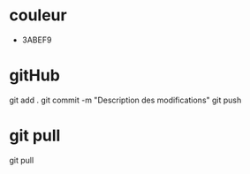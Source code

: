 # couleur
- 3ABEF9

# gitHub
git add .
git commit -m "Description des modifications"
git push

# git pull
git pull

